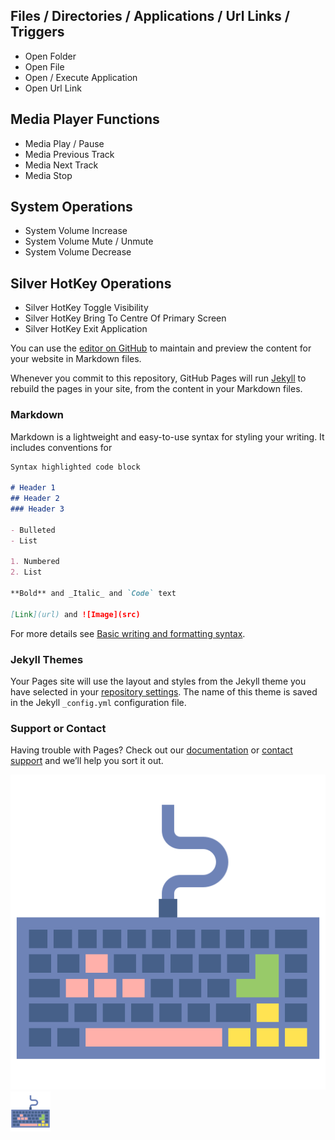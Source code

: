 <head>
  <link rel="shortcut icon" type="image/x-icon" href="favicon.ico">
</head>

## Files / Directories / Applications / Url Links / Triggers

- Open Folder
- Open File
- Open / Execute Application
- Open Url Link

## Media Player Functions

- Media Play / Pause
- Media Previous Track
- Media Next Track
- Media Stop

## System Operations

- System Volume Increase
- System Volume Mute / Unmute
- System Volume Decrease

## Silver HotKey Operations

- Silver HotKey Toggle Visibility
- Silver HotKey Bring To Centre Of Primary Screen
- Silver HotKey Exit Application

You can use the [editor on GitHub](https://github.com/gmpatel/silver-hotkey-publish/edit/gh-pages/index.md) to maintain and preview the content for your website in Markdown files.

Whenever you commit to this repository, GitHub Pages will run [Jekyll](https://jekyllrb.com/) to rebuild the pages in your site, from the content in your Markdown files.

### Markdown

Markdown is a lightweight and easy-to-use syntax for styling your writing. It includes conventions for

```markdown
Syntax highlighted code block

# Header 1
## Header 2
### Header 3

- Bulleted
- List

1. Numbered
2. List

**Bold** and _Italic_ and `Code` text

[Link](url) and ![Image](src)
```

For more details see [Basic writing and formatting syntax](https://docs.github.com/en/github/writing-on-github/getting-started-with-writing-and-formatting-on-github/basic-writing-and-formatting-syntax).

### Jekyll Themes

Your Pages site will use the layout and styles from the Jekyll theme you have selected in your [repository settings](https://github.com/gmpatel/silver-hotkey-publish/settings/pages). The name of this theme is saved in the Jekyll `_config.yml` configuration file.

### Support or Contact

Having trouble with Pages? Check out our [documentation](https://docs.github.com/categories/github-pages-basics/) or [contact support](https://support.github.com/contact) and we’ll help you sort it out.

![Image](images/HotKey.png)
[<img style="width: 64px;" alt="alt_text" width="40px" src="images/HotKey.png" />](https://www.google.com/)
